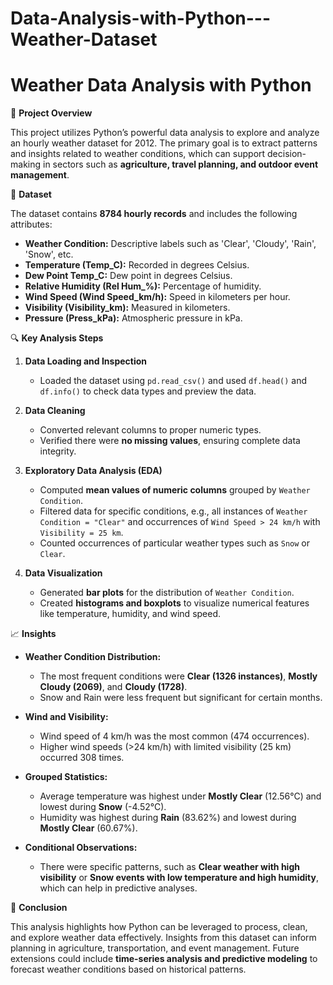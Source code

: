 # Data-Analysis-with-Python---Weather-Dataset

# Weather Data Analysis with Python

🧭 **Project Overview**

This project utilizes Python’s powerful data analysis to explore and analyze an hourly weather dataset for 2012. The primary goal is to extract patterns and insights related to weather conditions, which can support decision-making in sectors such as **agriculture, travel planning, and outdoor event management**.

📂 **Dataset**

The dataset contains **8784 hourly records** and includes the following attributes:

* **Weather Condition:** Descriptive labels such as 'Clear', 'Cloudy', 'Rain', 'Snow', etc.
* **Temperature (Temp\_C):** Recorded in degrees Celsius.
* **Dew Point Temp\_C:** Dew point in degrees Celsius.
* **Relative Humidity (Rel Hum\_%):** Percentage of humidity.
* **Wind Speed (Wind Speed\_km/h):** Speed in kilometers per hour.
* **Visibility (Visibility\_km):** Measured in kilometers.
* **Pressure (Press\_kPa):** Atmospheric pressure in kPa.

🔍 **Key Analysis Steps**

1. **Data Loading and Inspection**

   * Loaded the dataset using `pd.read_csv()` and used `df.head()` and `df.info()` to check data types and preview the data.

2. **Data Cleaning**

   * Converted relevant columns to proper numeric types.
   * Verified there were **no missing values**, ensuring complete data integrity.

3. **Exploratory Data Analysis (EDA)**

   * Computed **mean values of numeric columns** grouped by `Weather Condition`.
   * Filtered data for specific conditions, e.g., all instances of `Weather Condition = "Clear"` and occurrences of `Wind Speed > 24 km/h` with `Visibility = 25 km`.
   * Counted occurrences of particular weather types such as `Snow` or `Clear`.

4. **Data Visualization**

   * Generated **bar plots** for the distribution of `Weather Condition`.
   * Created **histograms and boxplots** to visualize numerical features like temperature, humidity, and wind speed.

📈 **Insights**

* **Weather Condition Distribution:**

  * The most frequent conditions were **Clear (1326 instances)**, **Mostly Cloudy (2069)**, and **Cloudy (1728)**.
  * Snow and Rain were less frequent but significant for certain months.

* **Wind and Visibility:**

  * Wind speed of 4 km/h was the most common (474 occurrences).
  * Higher wind speeds (>24 km/h) with limited visibility (25 km) occurred 308 times.

* **Grouped Statistics:**

  * Average temperature was highest under **Mostly Clear** (12.56°C) and lowest during **Snow** (-4.52°C).
  * Humidity was highest during **Rain** (83.62%) and lowest during **Mostly Clear** (60.67%).

* **Conditional Observations:**

  * There were specific patterns, such as **Clear weather with high visibility** or **Snow events with low temperature and high humidity**, which can help in predictive analyses.

🚀 **Conclusion**

This analysis highlights how Python can be leveraged to process, clean, and explore weather data effectively. Insights from this dataset can inform planning in agriculture, transportation, and event management. Future extensions could include **time-series analysis and predictive modeling** to forecast weather conditions based on historical patterns.

